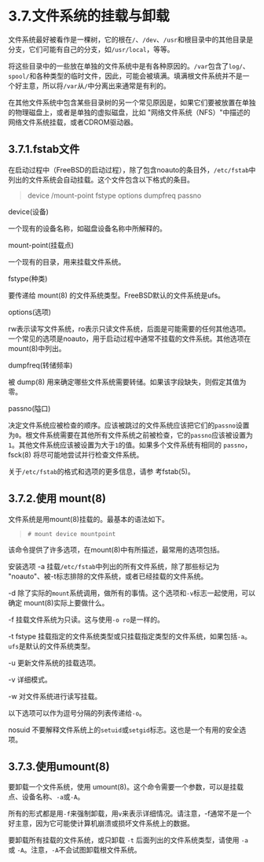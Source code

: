 # 3.7.文件系统的挂载与卸载

文件系统最好被看作是一棵树，它的根在`/`、`/dev`、`/usr`和根目录中的其他目录是分支，它们可能有自己的分支，如`/usr/local`，等等。

将这些目录中的一些放在单独的文件系统中是有各种原因的。`/var`包含了`log/`、`spool/`和各种类型的临时文件，因此，可能会被填满。填满根文件系统并不是一个好主意，所以将`/var`从`/`中分离出来通常是有利的。

在其他文件系统中包含某些目录树的另一个常见原因是，如果它们要被放置在单独的物理磁盘上，或者是单独的虚拟磁盘，比如 "网络文件系统（NFS）"中描述的网络文件系统挂载，或者CDROM驱动器。

## 3.7.1.fstab文件

在启动过程中（FreeBSD的启动过程），除了包含noauto的条目外，`/etc/fstab`中列出的文件系统会自动挂载。这个文件包含以下格式的条目。
>device       /mount-point fstype     options      dumpfreq     passno

device(设备)

一个现有的设备名称，如磁盘设备名称中所解释的。

mount-point(挂载点)

一个现有的目录，用来挂载文件系统。

fstype(种类)

要传递给 mount(8) 的文件系统类型。FreeBSD默认的文件系统是ufs。

options(选项)

rw表示读写文件系统，ro表示只读文件系统，后面是可能需要的任何其他选项。一个常见的选项是noauto，用于启动过程中通常不挂载的文件系统。其他选项在mount(8)中列出。

dumpfreq(转储频率)

被 dump(8) 用来确定哪些文件系统需要转储。如果该字段缺失，则假定其值为零。

passno(隘口)

决定文件系统应被检查的顺序。应该被跳过的文件系统应该把它们的`passno`设置为`0`。根文件系统需要在其他所有文件系统之前被检查，它的`passno`应该被设置为`1`。其他文件系统应该被设置为大于`1`的值。如果多个文件系统有相同的 `passno`，fsck(8) 将尽可能地尝试并行检查文件系统。

关于`/etc/fstab`的格式和选项的更多信息，请参 考fstab(5)。

## 3.7.2.使用 mount(8)

文件系统是用mount(8)挂载的。最基本的语法如下。

>```
># mount device mountpoint
>```
该命令提供了许多选项，在mount(8)中有所描述，最常用的选项包括。

安装选项
-a
挂载`/etc/fstab`中列出的所有文件系统，除了那些标记为 "noauto"、被-t标志排除的文件系统，或者已经挂载的文件系统。

-d
除了实际的`mount`系统调用，做所有的事情。这个选项和`-v`标志一起使用，可以确定 mount(8)实际上要做什么。

-f
挂载文件系统为只读。这与使用`-o ro`是一样的。

-t fstype
挂载指定的文件系统类型或只挂载指定类型的文件系统，如果包括`-a`。`ufs`是默认的文件系统类型。

-u
更新文件系统的挂载选项。

-v
详细模式。

-w
对文件系统进行读写挂载。

以下选项可以作为逗号分隔的列表传递给`-o`。

nosuid
不要解释文件系统上的`setuid`或`setgid`标志。这也是一个有用的安全选项。

## 3.7.3.使用umount(8)

要卸载一个文件系统，使用 umount(8)。这个命令需要一个参数，可以是挂载点、设备名称、`-a`或`-A`。

所有的形式都是用`-f`来强制卸载，用`v`来表示详细情况。请注意，-f通常不是一个好主意，因为它可能使计算机崩溃或损坏文件系统上的数据。

要卸载所有挂载的文件系统，或只卸载 `-t` 后面列出的文件系统类型，请使用 `-a` 或 `-A`。注意，`-A`不会试图卸载根文件系统。
